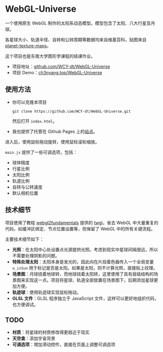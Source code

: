 # WebGL-Universe

一个使用原生 WebGL 制作的太阳系动态模型。模型包含了太阳、八大行星及月球。

各星球大小、轨道半径、自转和公转周期等数据均来自维基百科，贴图来自 [planet-texture-maps](https://planet-texture-maps.fandom.com/wiki/Planet_Texture_Maps_Wiki)。

这个项目也是东南大学图形学课程的结课作业。

- 项目地址：[github.com/WCY-dt/WebGL-Universe](https://github.com/WCY-dt/WebGL-Universe)
- 项目 Demo：[ch3nyang.top/WebGL-Universe](https://ch3nyang.top/WebGL-Universe)

## 使用方法

- 你可以克隆本项目

  ```shell
  git clone https://github.com/WCY-dt/WebGL-Universe.git
  ```

  然后打开 `index.html`。

- 我也提供了托管在 Github Pages 上的[站点](https://ch3nyang.top/WebGL-Universe)。

进入后，使用鼠标拖动旋转，使用鼠标滚轮缩放。

`main.js` 提供了一些可调选项，包括：

- 球体精度
- 行星比例
- 太阳比例
- 轨道比例
- 自转与公转速度
- 默认相机位置

## 技术细节

项目使用了教程 [webgl2fundamentals](https://webgl2fundamentals.org/) 提供的 [twgl](https://twgljs.org/)，省去 WebGL 中大量重复的代码，如缓冲区绑定、节点位置设置等，但保留了 WebGL 中的所有关键流程。

主要技术细节如下：

- **光照**：在太阳中心处设置点光源提供光照。考虑到现实中星球间隔很远，所以不需要处理阴影的问题。
- **特殊处理太阳**：太阳本身是发光的，因此向在片段着色器传入一个全局变量 `u_isSun` 用于标记是否是太阳。如果是太阳，则不计算光照，直接贴上纹理。
- **场景图**：月球绕着地球转，而地球绕着太阳转，这里使用了具有层级结构的场景图来实现这一点。项目将星球、轨道全部放置在场景图下，后期添加星球更加方便。
- **轨迹球**：使用轨迹球实现鼠标拖动。
- **GLSL 文件**：GLSL 程序独立于 JavaScript 文件，这样可以更好地组织代码，也方便调试。

## TODO

- **材质**：将星球的材质修改得更趋近于现实
- **天空盒**：添加宇宙背景
- **可调选项**：增加滑动控件，直接在页面上调整可调选项
